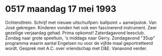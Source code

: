 # 0517 maandag 17 mei 1993
Ochtendtrein. Schrijf met nieuwe uitschuifpen: ballpoint + aanwijsstok. Van José gekregen. Kinderen vonden het ook een fascinerend instrument. Zeer gezellige verjaardag gehad. Prima opkomst! Zaterdagavond leesclub. Zondag naar grote speeltuin, 's middags naar Gerry. Zondagavond "35up" programma waarin aantal Engelsen nu voor de vijfde maal geportretteerd wordt. Gesprek met A.C. over vriendschap met D&E. Vanavond verder.